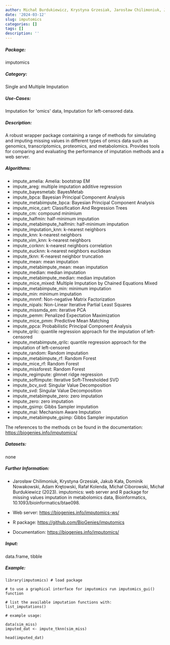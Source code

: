 ```yaml
---
author: Michał Burdukiewicz, Krystyna Grzesiak, Jarosław Chilimoniuk, Jakub Kołodziejczyk, Dominik Nowakowski
date: '2024-03-12'
slug: imputomics
categories: []
tags: []
description: ''
---
```


##### Package: 
imputomics

##### Category:
Single and Multiple Imputation

##### Use-Cases:
Imputation for 'omics' data, Imputation for left-censored data.

##### Description:
A robust wrapper package containing a range of methods for simulating and imputing missing values in different types of omics data such as genomics, transcriptomics, proteomics, and metabolomics. Provides tools for comparing and evaluating the performance of imputation methods and a web server.

##### Algorithms:
 - impute_amelia: Amelia:  bootstrap EM
 - impute_areg: multiple imputation additive regression
 - impute_bayesmetab: BayesMetab
 - impute_bpca: Bayesian Principal Component Analysis
 - impute_metabimpute_bpca: Bayesian Principal Component Analysis
 - impute_mice_cart: Classification And Regression Trees
 - impute_cm: compound minimium
 - impute_halfmin: half-minimum imputation
 - impute_metabimpute_halfmin: half-minimum imputation
 - impute_imputation_knn: k-nearest neighbors
 - impute_knn: k-nearest neighbors
 - impute_vim_knn: k-nearest neighbors
 - impute_corknn: k-nearest neighbors correlation
 - impute_eucknn: k-nearest neighbors euclidean
 - impute_tknn: K-nearest neighbor truncation
 - impute_mean: mean imputation
 - impute_metabimpute_mean: mean imputation
 - impute_median: median imputation
 - impute_metabimpute_median: median imputation
 - impute_mice_mixed: Multiple Imputation by Chained Equations Mixed
 - impute_metabimpute_min: minimum imputation
 - impute_min: minimum imputation
 - impute_mnmf: Non-negative Matrix Factorization
 - impute_nipals: Non-Linear Iterative Partial Least Squares
 - impute_missmda_em: iterative PCA
 - impute_pemm: Penalized Expectation Maximization
 - impute_mice_pmm: Predictive Mean Matching
 - impute_ppca: Probabilistic Principal Component Analysis
 - impute_qrilc: quantile regression approach for the imputation of left-censored
 - impute_metabimpute_qrilc: quantile regression approach for the imputation of left-censored
 - impute_random: Random imputation
 - impute_metabimpute_rf: Random Forest
 - impute_mice_rf: Random Forest
 - impute_missforest: Random Forest
 - impute_regimpute: glmnet ridge regression
 - impute_softimpute: Iterative Soft-Thresholded SVD
 - impute_bcv_svd: Singular Value Decomposition
 - impute_svd: Singular Value Decomposition
 - impute_metabimpute_zero: zero imputation
 - impute_zero: zero imputation
 - impute_gsimp: Gibbs Sampler imputation
 - impute_mai: Mechanism Aware Imputation
 - impute_metabimpute_gsimp: Gibbs Sampler imputation

The references to the methods cn be found in the documentation: https://biogenies.info/imputomics/

##### Datasets:
none

##### Further Information:
- Jarosław Chilimoniuk, Krystyna Grzesiak, Jakub Kała, Dominik Nowakowski, Adam Krętowski, Rafał Kolenda, Michał Ciborowski, Michał Burdukiewicz (2023). imputomics: web server and R package for missing values imputation in metabolomics data, Bioinformatics, 10.1093/bioinformatics/btae098.

- Web server: https://biogenies.info/imputomics-ws/

- R package: https://github.com/BioGenies/imputomics

- Documentation: https://biogenies.info/imputomics/

##### Input: 
data.frame, tibble

##### Example:
~~~~ 
library(imputomics) # load package

# to use a graphical interface for imputomics run imputomics_gui() function

# list the available imputation functions with:
list_imputations()

# example usage:

data(sim_miss)
imputed_dat <- impute_tknn(sim_miss)

head(imputed_dat)
~~~~

